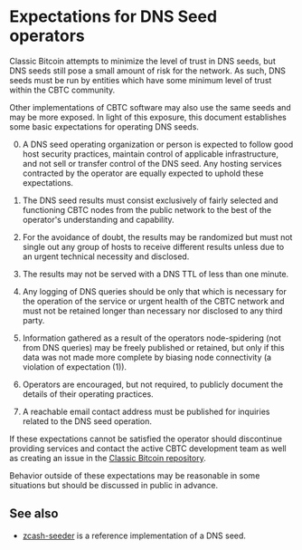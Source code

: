 Expectations for DNS Seed operators
====================================

Classic Bitcoin attempts to minimize the level of trust in DNS seeds,
but DNS seeds still pose a small amount of risk for the network.
As such, DNS seeds must be run by entities which have some minimum
level of trust within the CBTC community.

Other implementations of CBTC software may also use the same
seeds and may be more exposed. In light of this exposure, this
document establishes some basic expectations for operating DNS seeds.

0. A DNS seed operating organization or person is expected to follow good
host security practices, maintain control of applicable infrastructure,
and not sell or transfer control of the DNS seed. Any hosting services
contracted by the operator are equally expected to uphold these expectations.

1. The DNS seed results must consist exclusively of fairly selected and
functioning CBTC nodes from the public network to the best of the
operator's understanding and capability.

2. For the avoidance of doubt, the results may be randomized but must not
single out any group of hosts to receive different results unless due to an
urgent technical necessity and disclosed.

3. The results may not be served with a DNS TTL of less than one minute.

4. Any logging of DNS queries should be only that which is necessary
for the operation of the service or urgent health of the CBTC
network and must not be retained longer than necessary nor disclosed
to any third party.

5. Information gathered as a result of the operators node-spidering
(not from DNS queries) may be freely published or retained, but only
if this data was not made more complete by biasing node connectivity
(a violation of expectation (1)).

6. Operators are encouraged, but not required, to publicly document the
details of their operating practices.

7. A reachable email contact address must be published for inquiries
related to the DNS seed operation.

If these expectations cannot be satisfied the operator should discontinue
providing services and contact the active CBTC development team as well as
creating an issue in the [Classic Bitcoin repository](https://github.com/ClassicBitcoins/CBitcoin).

Behavior outside of these expectations may be reasonable in some
situations but should be discussed in public in advance.

See also
----------
- [zcash-seeder](https://github.com/zcash/zcash-seeder) is a reference
  implementation of a DNS seed.
